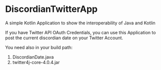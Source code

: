 # DiscordianTwitterApp
A simple Kotlin Application to show the interoperability of Java and Kotlin

If you have Twitter API OAuth Credentials, you can use this Application to post the current discordian date on your Twitter Account.

You need also in your build path:

1. DiscordianDate.java
2. twitter4j-core-4.0.4.jar
